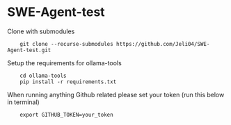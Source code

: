 # SWE-Agent-test

Clone with submodules 
```
    git clone --recurse-submodules https://github.com/Jeli04/SWE-Agent-test.git
```

Setup the requirements for ollama-tools
```
    cd ollama-tools
    pip install -r requirements.txt
```

When running anything Github related please set your token (run this below in terminal)
```
    export GITHUB_TOKEN=your_token
```

